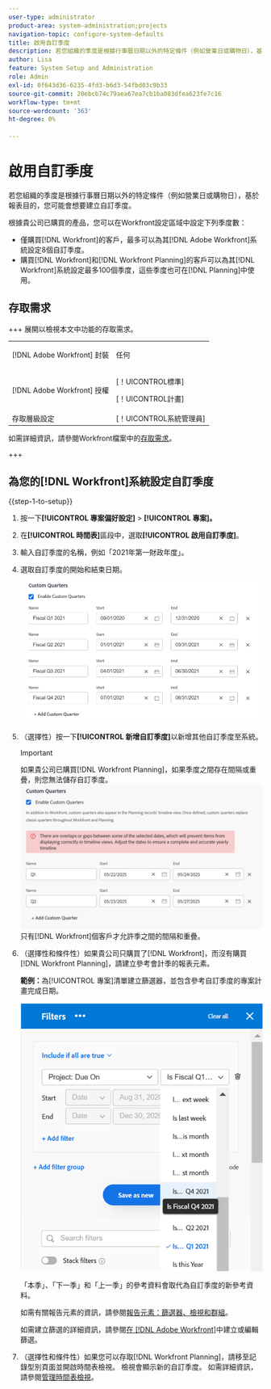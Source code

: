 ```yaml
---
user-type: administrator
product-area: system-administration;projects
navigation-topic: configure-system-defaults
title: 啟用自訂季度
description: 若您組織的季度是根據行事曆日期以外的特定條件（例如營業日或購物日），基於報表目的，您可能會想要建立自訂季度。
author: Lisa
feature: System Setup and Administration
role: Admin
exl-id: 0f643d36-6235-4fd3-b6d3-54fbd03c9b33
source-git-commit: 20ebcb74c79aea67ea7cb1ba083dfea623fe7c16
workflow-type: tm+mt
source-wordcount: '363'
ht-degree: 0%

---
```


# 啟用自訂季度

<!--Audited: 11/2024-->

若您組織的季度是根據行事曆日期以外的特定條件（例如營業日或購物日），基於報表目的，您可能會想要建立自訂季度。

根據貴公司已購買的產品，您可以在Workfront設定區域中設定下列季度數：

* 僅購買[!DNL Workfront]的客戶，最多可以為其[!DNL Adobe Workfront]系統設定8個自訂季度。
* 購買[!DNL Workfront]和[!DNL Workfront Planning]的客戶可以為其[!DNL Workfront]系統設定最多100個季度，這些季度也可在[!DNL Planning]中使用。

## 存取需求

+++ 展開以檢視本文中功能的存取需求。

<table style="table-layout:auto"> 
 <col> 
 <col> 
 <tbody> 
  <tr> 
   <td>[!DNL Adobe Workfront] 封裝</td> 
   <td><p>任何</p></td> 
  </tr> 
  <tr> 
   <td>[!DNL Adobe Workfront] 授權</td> 
   <td><p>[！UICONTROL標準]</p>
       <p>[！UICONTROL計畫]</p></td>
  </tr> 
  <tr> 
   <td>存取層級設定</td> 
   <td>[！UICONTROL系統管理員]</td> 
  </tr> 
 </tbody> 
</table>

如需詳細資訊，請參閱Workfront檔案中的[存取需求](/help/quicksilver/administration-and-setup/add-users/access-levels-and-object-permissions/access-level-requirements-in-documentation.md)。

+++

## 為您的[!DNL Workfront]系統設定自訂季度

{{step-1-to-setup}}

1. 按一下&#x200B;**[!UICONTROL 專案偏好設定]** > **[!UICONTROL 專案]。**

1. 在&#x200B;**[!UICONTROL 時間表]**&#x200B;區段中，選取&#x200B;**[!UICONTROL 啟用自訂季度]**。

1. 輸入自訂季度的名稱，例如「2021年第一財政年度」。
1. 選取自訂季度的開始和結束日期。

   ![自訂季度](assets/custom-quarters-nwe.png)

1. （選擇性）按一下&#x200B;**[!UICONTROL 新增自訂季度]**&#x200B;以新增其他自訂季度至系統。

   >[!IMPORTANT]
   >
   > 如果貴公司已購買[!DNL Workfront Planning]，如果季度之間存在間隔或重疊，則您無法儲存自訂季度。
   >![含有重疊警告的自訂季度](assets/custom-quarters-with-overlap-warning.png)
   >只有[!DNL Workfront]個客戶才允許季之間的間隔和重疊。

1. （選擇性和條件性）如果貴公司只購買了[!DNL Workfront]，而沒有購買[!DNL Workfront Planning]，請建立參考會計季的報表元素。


   **範例：**&#x200B;為[!UICONTROL 專案]清單建立篩選器，並包含參考自訂季度的專案計畫完成日期。

   ![包含自訂季數的專案篩選器](assets/example-of-project-filter-with-custom-quarters.png)

   「本季」、「下一季」和「上一季」的參考資料會取代為自訂季度的新參考資料。

   如需有關報告元素的資訊，請參閱[報告元素：篩選器、檢視和群組](../../../reports-and-dashboards/reports/reporting-elements/reporting-elements-filters-views-groupings.md)。

   如需建立篩選的詳細資訊，請參閱[在 [!DNL Adobe Workfront]](../../../reports-and-dashboards/reports/reporting-elements/create-filters.md)中建立或編輯篩選。
1. （選擇性和條件性）如果您可以存取[!DNL Workfront Planning]，請移至記錄型別頁面並開啟時間表檢視。 檢視會顯示新的自訂季度。
如需詳細資訊，請參閱[管理時間表檢視](/help/quicksilver/planning/views/manage-the-timeline-view.md)。
